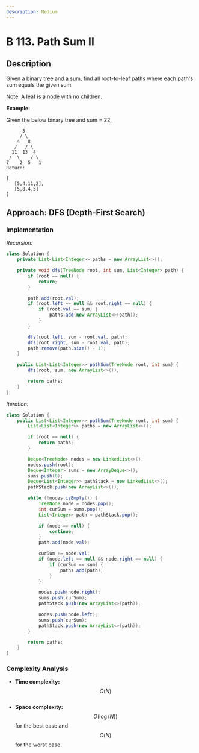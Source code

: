 ```yaml
---
description: Medium
---
```


# B 113. Path Sum II

## Description

Given a binary tree and a sum, find all root-to-leaf paths where each path's sum equals the given sum.

Note: A leaf is a node with no children.

**Example:**

Given the below binary tree and sum = 22,

```text
      5
     / \
    4   8
   /   / \
  11  13  4
 /  \    / \
7    2  5   1
Return:

[
   [5,4,11,2],
   [5,8,4,5]
]
```

## Approach: DFS (Depth-First Search)

### Implementation

_Recursion:_

```java
class Solution {
    private List<List<Integer>> paths = new ArrayList<>();

    private void dfs(TreeNode root, int sum, List<Integer> path) {
        if (root == null) {
            return;
        }

        path.add(root.val);
        if (root.left == null && root.right == null) {
            if (root.val == sum) {
                paths.add(new ArrayList<>(path));
            }
        }

        dfs(root.left, sum - root.val, path);
        dfs(root.right, sum - root.val, path);
        path.remove(path.size() - 1);
    }

    public List<List<Integer>> pathSum(TreeNode root, int sum) {
        dfs(root, sum, new ArrayList<>());

        return paths;
    }
}
```

_Iteration:_

```java
class Solution {
    public List<List<Integer>> pathSum(TreeNode root, int sum) {
        List<List<Integer>> paths = new ArrayList<>();

        if (root == null) {
            return paths;
        }

        Deque<TreeNode> nodes = new LinkedList<>();
        nodes.push(root);
        Deque<Integer> sums = new ArrayDeque<>();
        sums.push(0);
        Deque<List<Integer>> pathStack = new LinkedList<>();
        pathStack.push(new ArrayList<>());

        while (!nodes.isEmpty()) {
            TreeNode node = nodes.pop();
            int curSum = sums.pop();
            List<Integer> path = pathStack.pop();

            if (node == null) {
                continue;
            }
            path.add(node.val);

            curSum += node.val;
            if (node.left == null && node.right == null) {
                if (curSum == sum) {
                    paths.add(path);
                }
            }

            nodes.push(node.right);
            sums.push(curSum);
            pathStack.push(new ArrayList<>(path));

            nodes.push(node.left);
            sums.push(curSum);
            pathStack.push(new ArrayList<>(path));
        }

        return paths;
    }
}
```

### Complexity Analysis

* **Time complexity:** $$O(N)$$.
* **Space complexity:** $$O(\log(N))$$ for the best case and $$O(N)$$ for the worst case.
